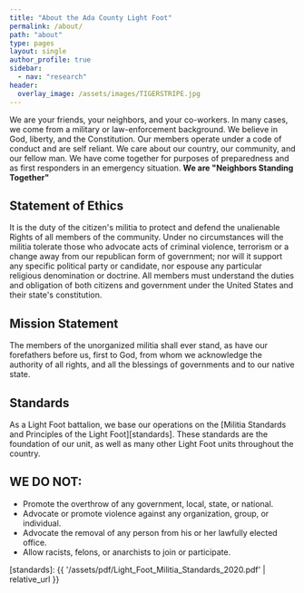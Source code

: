 ```yaml
---
title: "About the Ada County Light Foot"
permalink: /about/
path: "about"
type: pages
layout: single
author_profile: true
sidebar:
  - nav: "research"
header:
  overlay_image: /assets/images/TIGERSTRIPE.jpg
---
```


We are your friends, your neighbors, and your co-workers. In many cases, we come from a military or law-enforcement background. We believe in God, liberty, and the Constitution. Our members operate under a code of conduct and are self reliant. We care about our country, our community, and our fellow man. We have come together for purposes of preparedness and as first responders in an emergency situation. **We are "Neighbors Standing Together"**

## Statement of Ethics

It is the duty of the citizen's militia to protect and defend the unalienable Rights of all members of the community. Under no circumstances will the militia tolerate those who advocate acts of criminal violence, terrorism or a change away from our republican form of government; nor will it support any specific political party or candidate, nor espouse any particular religious denomination or doctrine. All members must understand the duties and obligation of both citizens and government under the United States and their state's constitution.

## Mission Statement

The members of the unorganized militia shall ever stand, as have our forefathers before us, first to God, from whom we acknowledge the authority of all rights, and all the blessings of governments and to our native state.

## Standards

As a Light Foot battalion, we base our operations on the [Militia Standards and Principles of the Light Foot][standards]. These standards are the foundation of our unit, as well as many other Light Foot units throughout the country.

## WE DO NOT:
 
* Promote the overthrow of any government, local, state, or national. 
* Advocate or promote violence against any organization, group, or individual. 
* Advocate the removal of any person from his or her lawfully elected office. 
* Allow racists, felons, or anarchists to join or participate. 

[standards]: {{ '/assets/pdf/Light_Foot_Militia_Standards_2020.pdf' | relative_url }}
